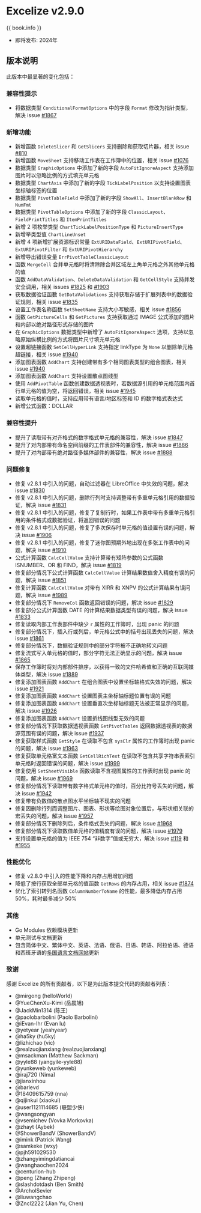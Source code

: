# Excelize v2.9.0

{{ book.info }}

* 即将发布: 2024年

## 版本说明

此版本中最显著的变化包括：

### 兼容性提示

* 将数据类型 `ConditionalFormatOptions` 中的字段 `Format` 修改为指针类型，解决 issue [#1867](https://github.com/xuri/excelize/issues/1867)

### 新增功能

* 新增函数 `DeleteSlicer` 和 `GetSlicers` 支持删除和获取切片器，相关 issue [#810](https://github.com/xuri/excelize/issues/810)
* 新增函数 `MoveSheet` 支持移动工作表在工作簿中的位置，相关 issue [#1076](https://github.com/xuri/excelize/issues/1076)
* 数据类型 `GraphicOptions` 中添加了新的字段 `AutoFitIgnoreAspect` 支持添加图片时以忽略比例的方式填充单元格
* 数据类型 `ChartAxis` 中添加了新的字段 `TickLabelPosition` 以支持设置图表坐标轴标签的位置
* 数据类型 `PivotTableField` 中添加了新的字段 `ShowAll`、`InsertBlankRow` 和 `NumFmt`
* 数据类型 `PivotTableOptions` 中添加了新的字段 `ClassicLayout`、`FieldPrintTitles` 和 `ItemPrintTitles`
* 新增 2 项枚举类型 `ChartTickLabelPositionType` 和 `PictureInsertType`
* 新增举类型值 `ChartLineUnset`
* 新增 4 项新增扩展资源标识常量 `ExtURIDataField`、`ExtURIPivotField`、`ExtURIPivotFilter` 和 `ExtURIPivotHierarchy`
* 新增导出错误变量 `ErrPivotTableClassicLayout`
* 函数 `MergeCell` 合并单元格时将清除除合并区域左上角单元格之外其他单元格的值
* 函数 `AddDataValidation`、`DeleteDataValidation` 和 `GetCellStyle` 支持并发安全调用，相关 issues [#1825](https://github.com/xuri/excelize/issues/1825) 和 [#1903](https://github.com/xuri/excelize/issues/1903)
* 获取数据验证函數 `GetDataValidations` 支持获取存储于扩展列表中的数据验证规则，相关 issue [#1835](https://github.com/xuri/excelize/issues/1835)
* 设置工作表名称函数 `SetSheetName` 支持大小写敏感，相关 issue [#1856](https://github.com/xuri/excelize/issues/1856)
* 函数 `GetPictureCells` 和 `GetPictures` 支持获取通过 IMAGE 公式添加的图片和内部以绝对路径形式存储的图片
* 在 `GraphicOptions` 数据类型中新增了 `AutoFitIgnoreAspect` 选项，支持以忽略原始纵横比例的方式将图片尺寸填充单元格
* 设置超链接函数 `SetCellHyperLink` 支持指定 linkType 为 `None` 以删除单元格超链接，相关 issue [#1940](https://github.com/xuri/excelize/issues/1940)
* 添加图表函数 `AddChart` 支持创建带有多个相同图表类型的组合图表，相关 issue [#1940](https://github.com/xuri/excelize/issues/1940)
* 添加图表函数 `AddChart` 支持设置散点图线型
* 使用 `AddPivotTable` 函数创建数据透视表时，若数据源引用的单元格范围内首行单元格的值为空，将返回错误，相关 issue [#1945](https://github.com/xuri/excelize/issues/1945)
* 读取单元格的值时，支持应用带有语言/地区标签和 ID 的数字格式表达式
* 新增公式函数：DOLLAR

### 兼容性提升

* 提升了读取带有对齐格式的数字格式单元格的兼容性，解决 issue [#1847](https://github.com/xuri/excelize/issues/1847)
* 提升了对内部带有命名空间前缀的工作表部件的兼容性，解决 issue [#1886](https://github.com/xuri/excelize/issues/1886)
* 提升了对内部带有绝对路径多媒体部件的兼容性，解决 issue [#1888](https://github.com/xuri/excelize/issues/1888)

### 问题修复

* 修复 v2.8.1 中引入的问题，自动过滤器在 LibreOffice 中失效的问题，解决 issue [#1830](https://github.com/xuri/excelize/issues/1830)
* 修复 v2.8.1 中引入的问题，删除行列时支持调整带有多重单元格引用的数据验证，解决 issue [#1831](https://github.com/xuri/excelize/issues/1831)
* 修复 v2.8.1 中引入的问题，修复了复制行时，如果工作表中带有多重单元格引用的条件格式或数据验证，将返回错误的问题
* 修复 v2.8.1 中引入的问题，修复了多次保存时单元格的值设置有误的问题，解决 issue [#1906](https://github.com/xuri/excelize/issues/1906)
* 修复 v2.8.1 中引入的问题，修复了迷你图预期外地出现在多张工作表中的问题，解决 issue [#1910](https://github.com/xuri/excelize/issues/1910)
* 公式计算函数 `CalcCellValue` 支持计算带有矩阵参数的公式函数 ISNUMBER、OR 和 FIND，解决 issue [#1819](https://github.com/xuri/excelize/issues/1819)
* 修复部分情况下公式计算函数 `CalcCellValue` 计算结果数值舍入精度有误的问题，解决 issue [#1851](https://github.com/xuri/excelize/issues/1851)
* 修复计算函数 `CalcCellValue` 对带有 XIRR 和 XNPV 的公式计算结果有误问题，解决 issue [#1989](https://github.com/xuri/excelize/issues/1989)
* 修复部分情况下 `RemoveCol` 函数返回错误的问题，解决 issue [#1829](https://github.com/xuri/excelize/issues/1829)
* 修复部分公式计算函数 DATE 的计算结果数据类型有误的问题，解决 issue [#1833](https://github.com/xuri/excelize/issues/1833)
* 修复读取内部工作表部件中缺少 `r` 属性的工作簿时，出现 panic 的问题
* 修复部分情况下，插入行或列后，单元格公式中的括号出现丢失的问题，解决 issue [#1861](https://github.com/xuri/excelize/issues/1861)
* 修复部分情况下，数据验证规则中的部分字符被不正确地转义问题
* 修复流式写入单元格的值时，部分字符无法正确显示的问题，解决 issue [#1865](https://github.com/xuri/excelize/issues/1865)
* 保存工作簿时将对内部部件排序，以获得一致的文件哈希值和正确的互联网媒体类型，解决 issue [#1889](https://github.com/xuri/excelize/issues/1889)
* 修复添加图表函数 `AddChart` 在组合图表中设置坐标轴格式失效的问题，解决 issue [#1921](https://github.com/xuri/excelize/issues/1921)
* 修复添加图表函数 `AddChart` 设置图表主坐标轴标题位置有误的问题
* 修复添加图表函数 `AddChart` 设置垂直次坐标轴标题无法被正常显示的问题，解决 issue [#1926](https://github.com/xuri/excelize/issues/1926)
* 修复添加图表函数 `AddChart` 设置折线图线型无效的问题
* 修复部分情况下获取数据透视表函数 `GetPivotTables` 返回数据透视表的数据源范围有误的问题，解决 issue [#1937](https://github.com/xuri/excelize/issues/1937)
* 修复获取样式函数 `GetStyle` 在读取不包含 `sysClr` 属性的工作簿时出现 panic 的问题，解决 issue [#1963](https://github.com/xuri/excelize/issues/1963)
* 修复获取单元格富文本函数 `GetCellRichText` 在读取不包含共享字符串表索引单元格时返回错误的问题，解决 issue [#1999](https://github.com/xuri/excelize/issues/1999)
* 修复使用 `SetSheetVisible` 函数读取不含视图属性的工作表时出现 panic 的问题，解决 issue [#1969](https://github.com/xuri/excelize/issues/1969)
* 修复部分情况下读取带有数字格式单元格的值时，百分比符号丢失的问题，解决 issue [#1942](https://github.com/xuri/excelize/issues/1942)
* 修复带有负数值的散点图水平坐标轴不现实的问题
* 修复因删除行列而调整图片、图表、形状等绘图对象位置后，与形状相关联的宏丢失的问题，解决 issue [#1957](https://github.com/xuri/excelize/issues/1957)
* 修复部分情况下删除列后，条件格式丢失的问题，解决 issue [#1968](https://github.com/xuri/excelize/issues/1968)
* 修复部分情况下读取数值单元格的值精度有误的问题，解决 issue [#1979](https://github.com/xuri/excelize/issues/1979)
* 支持设置单元格的值为 IEEE 754 “非数字”值或无穷大，解决 issue [#119](https://github.com/xuri/excelize/issues/119) 和 [#1955](https://github.com/xuri/excelize/issues/1955)

### 性能优化

* 修复 v2.8.0 中引入的性能下降和内存占用增加问题
* 降低了按行获取全部单元格的值函数 `GetRows` 的内存占用，相关 issue [#1874](https://github.com/xuri/excelize/issues/1874)
* 优化了索引转列名函数 `ColumnNumberToName` 的性能，最多降低内存占用 50%，耗时最多减少 50%

### 其他

* Go Modules 依赖模块更新
* 单元测试与文档更新
* 包含简体中文、繁体中文、英语、法语、俄语、日语、韩语、阿拉伯语、德语和西班牙语的[多国语言文档网站](https://xuri.me/excelize)更新

### 致谢

感谢 Excelize 的所有贡献者，以下是为此版本提交代码的贡献者列表：

* @mirgong (helloWorld)
* @YueChenXu-Kimi (岳晨旭)
* @JackMin1314 (陈王)
* @paolobarbolini (Paolo Barbolini)
* @iEvan-lhr (Evan lu)
* @yetyear (yeahyear)
* @ha5ky (hu5ky)
* @lizhichao (vic)
* @realzuojianxiang (realzuojianxiang)
* @msackman (Matthew Sackman)
* @yyle88 (yangyile-yyle88)
* @yunkeweb (yunkeweb)
* @iraj720 (Nima)
* @jianxinhou
* @barlevd
* @18409615759 (nna)
* @qijinkui (xiaokui)
* @user1121114685 (联盟少侠)
* @wangsongyan
* @vsemichev (Vovka Morkovka)
* @zhayt (Aybek)
* @ShowerBandV (ShowerBandV)
* @imink (Patrick Wang)
* @samkeke (wxy)
* @pjh591029530
* @zhangyimingdatiancai
* @wanghaochen2024
* @centurion-hub
* @peng (Zhang Zhipeng)
* @slashdotdash (Ben Smith)
* @ArcholSevier
* @liuwangchao
* @Zncl2222 (Jian Yu, Chen)
